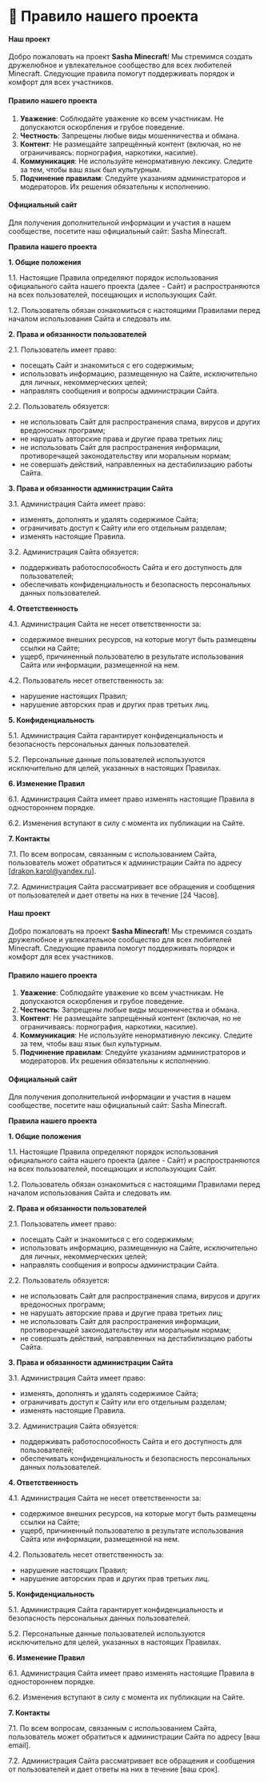 # 📕 Правило нашего проекта&#x20;

#### Наш проект

Добро пожаловать на проект **Sasha Minecraft**! Мы стремимся создать дружелюбное и увлекательное сообщество для всех любителей Minecraft. Следующие правила помогут поддерживать порядок и комфорт для всех участников.

#### Правило нашего проекта

1. **Уважение**: Соблюдайте уважение ко всем участникам. Не допускаются оскорбления и грубое поведение.
2. **Честность**: Запрещены любые виды мошенничества и обмана.
3. **Контент**: Не размещайте запрещённый контент (включая, но не ограничиваясь: порнография, наркотики, насилие).
4. **Коммуникация**: Не используйте ненормативную лексику. Следите за тем, чтобы ваш язык был культурным.
5. **Подчинение правилам**: Следуйте указаниям администраторов и модераторов. Их решения обязательны к исполнению.

#### Официальный сайт

Для получения дополнительной информации и участия в нашем сообществе, посетите наш официальный сайт: Sasha Minecraft.



**Правила нашего проекта**

**1. Общие положения**

1.1. Настоящие Правила определяют порядок использования официального сайта нашего проекта (далее - Сайт) и распространяются на всех пользователей, посещающих и использующих Сайт.

1.2. Пользователь обязан ознакомиться с настоящими Правилами перед началом использования Сайта и следовать им.

**2. Права и обязанности пользователей**

2.1. Пользователь имеет право:

* посещать Сайт и знакомиться с его содержимым;
* использовать информацию, размещенную на Сайте, исключительно для личных, некоммерческих целей;
* направлять сообщения и вопросы администрации Сайта.

2.2. Пользователь обязуется:

* не использовать Сайт для распространения спама, вирусов и других вредоносных программ;
* не нарушать авторские права и другие права третьих лиц;
* не использовать Сайт для распространения информации, противоречащей законодательству или моральным нормам;
* не совершать действий, направленных на дестабилизацию работы Сайта.

**3. Права и обязанности администрации Сайта**

3.1. Администрация Сайта имеет право:

* изменять, дополнять и удалять содержимое Сайта;
* ограничивать доступ к Сайту или его отдельным разделам;
* изменять настоящие Правила.

3.2. Администрация Сайта обязуется:

* поддерживать работоспособность Сайта и его доступность для пользователей;
* обеспечивать конфиденциальность и безопасность персональных данных пользователей.

**4. Ответственность**

4.1. Администрация Сайта не несет ответственности за:

* содержимое внешних ресурсов, на которые могут быть размещены ссылки на Сайте;
* ущерб, причиненный пользователю в результате использования Сайта или информации, размещенной на нем.

4.2. Пользователь несет ответственность за:

* нарушение настоящих Правил;
* нарушение авторских прав и других прав третьих лиц.

**5. Конфиденциальность**

5.1. Администрация Сайта гарантирует конфиденциальность и безопасность персональных данных пользователей.

5.2. Персональные данные пользователей используются исключительно для целей, указанных в настоящих Правилах.

**6. Изменение Правил**

6.1. Администрация Сайта имеет право изменять настоящие Правила в одностороннем порядке.

6.2. Изменения вступают в силу с момента их публикации на Сайте.

**7. Контакты**

7.1. По всем вопросам, связанным с использованием Сайта, пользователь может обратиться к администрации Сайта по адресу \[drakon.karol@yandex.ru].

7.2. Администрация Сайта рассматривает все обращения и сообщения от пользователей и дает ответы на них в течение \[24 Часов].

#### Наш проект

Добро пожаловать на проект **Sasha Minecraft**! Мы стремимся создать дружелюбное и увлекательное сообщество для всех любителей Minecraft. Следующие правила помогут поддерживать порядок и комфорт для всех участников.

#### Правило нашего проекта

1. **Уважение**: Соблюдайте уважение ко всем участникам. Не допускаются оскорбления и грубое поведение.
2. **Честность**: Запрещены любые виды мошенничества и обмана.
3. **Контент**: Не размещайте запрещённый контент (включая, но не ограничиваясь: порнография, наркотики, насилие).
4. **Коммуникация**: Не используйте ненормативную лексику. Следите за тем, чтобы ваш язык был культурным.
5. **Подчинение правилам**: Следуйте указаниям администраторов и модераторов. Их решения обязательны к исполнению.

#### Официальный сайт

Для получения дополнительной информации и участия в нашем сообществе, посетите наш официальный сайт: Sasha Minecraft.



**Правила нашего проекта**

**1. Общие положения**

1.1. Настоящие Правила определяют порядок использования официального сайта нашего проекта (далее - Сайт) и распространяются на всех пользователей, посещающих и использующих Сайт.

1.2. Пользователь обязан ознакомиться с настоящими Правилами перед началом использования Сайта и следовать им.

**2. Права и обязанности пользователей**

2.1. Пользователь имеет право:

* посещать Сайт и знакомиться с его содержимым;
* использовать информацию, размещенную на Сайте, исключительно для личных, некоммерческих целей;
* направлять сообщения и вопросы администрации Сайта.

2.2. Пользователь обязуется:

* не использовать Сайт для распространения спама, вирусов и других вредоносных программ;
* не нарушать авторские права и другие права третьих лиц;
* не использовать Сайт для распространения информации, противоречащей законодательству или моральным нормам;
* не совершать действий, направленных на дестабилизацию работы Сайта.

**3. Права и обязанности администрации Сайта**

3.1. Администрация Сайта имеет право:

* изменять, дополнять и удалять содержимое Сайта;
* ограничивать доступ к Сайту или его отдельным разделам;
* изменять настоящие Правила.

3.2. Администрация Сайта обязуется:

* поддерживать работоспособность Сайта и его доступность для пользователей;
* обеспечивать конфиденциальность и безопасность персональных данных пользователей.

**4. Ответственность**

4.1. Администрация Сайта не несет ответственности за:

* содержимое внешних ресурсов, на которые могут быть размещены ссылки на Сайте;
* ущерб, причиненный пользователю в результате использования Сайта или информации, размещенной на нем.

4.2. Пользователь несет ответственность за:

* нарушение настоящих Правил;
* нарушение авторских прав и других прав третьих лиц.

**5. Конфиденциальность**

5.1. Администрация Сайта гарантирует конфиденциальность и безопасность персональных данных пользователей.

5.2. Персональные данные пользователей используются исключительно для целей, указанных в настоящих Правилах.

**6. Изменение Правил**

6.1. Администрация Сайта имеет право изменять настоящие Правила в одностороннем порядке.

6.2. Изменения вступают в силу с момента их публикации на Сайте.

**7. Контакты**

7.1. По всем вопросам, связанным с использованием Сайта, пользователь может обратиться к администрации Сайта по адресу \[ваш email].

7.2. Администрация Сайта рассматривает все обращения и сообщения от пользователей и дает ответы на них в течение \[ваш срок].
